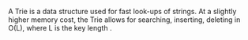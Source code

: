 A Trie is a data structure used for fast look-ups of strings. At a slightly higher memory cost, the Trie allows for searching, inserting, deleting in O(L), where L is the key length .
